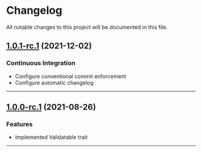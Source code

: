 <!--- BEGIN HEADER -->
# Changelog

All notable changes to this project will be documented in this file.
<!--- END HEADER -->

## [1.0.1-rc.1](https://github.com/vetmoves/com.moves.php.eloquent.validatable/compare/1.0.0...1.0.1-rc.1) (2021-12-02)
### Continuous Integration

* Configure conventional commit enforcement
* Configure automatic changelog

---

## [1.0.0-rc.1](https://github.com/vetmoves/com.moves.php.eloquent.validatable/compare/0.0.0...1.0.0-rc.1) (2021-08-26)
### Features

* Implemented Validatable trait

---

